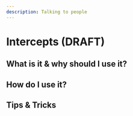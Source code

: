 ```yaml
---
description: Talking to people
---
```


# Intercepts (DRAFT)

## What is it & why should I use it?&#x20;



## How do I use it?&#x20;



## Tips & Tricks&#x20;


